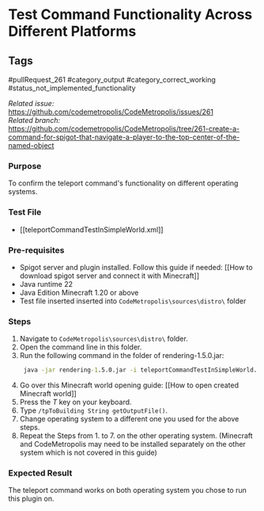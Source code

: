 # Test Command Functionality Across Different Platforms

## Tags
#pullRequest_261 #category_output #category_correct_working #status_not_implemented_functionality 

_Related issue:_ https://github.com/codemetropolis/CodeMetropolis/issues/261 <br>
_Related branch:_ https://github.com/codemetropolis/CodeMetropolis/tree/261-create-a-command-for-spigot-that-navigate-a-player-to-the-top-center-of-the-named-object

### Purpose
To confirm the teleport command's functionality on different operating systems.

### Test File
- [[teleportCommandTestInSimpleWorld.xml]]

### Pre-requisites
- Spigot server and plugin installed. Follow this guide if needed: [[How to download spigot server and connect it with Minecraft]]
- Java runtime 22
- Java Edition Minecraft 1.20 or above
- Test file inserted inserted into `CodeMetropolis\sources\distro\` folder

### Steps
1. Navigate to `CodeMetropolis\sources\distro\` folder.
2. Open the command line in this folder.
3. Run the following command in the folder of rendering-1.5.0.jar:
   ```cmd
	java -jar rendering-1.5.0.jar -i teleportCommandTestInSimpleWorld.xml -world world 
	```
4. Go over this Minecraft world opening guide: [[How to open created Minecraft world]]
5. Press the *T* key on your keyboard.
6. Type `/tpToBuilding String getOutputFile()`.
7. Change operating system to a different one you used for the above steps.
8. Repeat the Steps from 1. to 7. on the other operating system. (Minecraft and CodeMetropolis may need to be installed separately on the other system which is not covered in this guide)

### Expected Result
The teleport command works on both operating system you chose to run this plugin on.